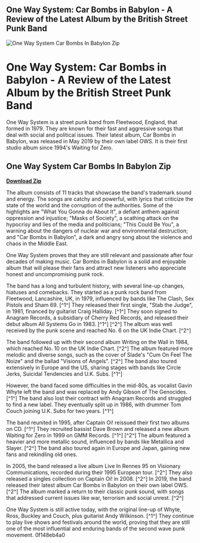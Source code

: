 ## One Way System: Car Bombs in Babylon - A Review of the Latest Album by the British Street Punk Band

 
![One Way System Car Bombs In Babylon Zip](https://static1.squarespace.com/static/5462281ae4b00403fddc66ff/t/63938bd38bc8da137e035046/1670613971857/The+Movement+M+only.png?format=1500w)

 
# One Way System: Car Bombs in Babylon - A Review of the Latest Album by the British Street Punk Band
 
One Way System is a street punk band from Fleetwood, England, that formed in 1979. They are known for their fast and aggressive songs that deal with social and political issues. Their latest album, Car Bombs in Babylon, was released in May 2019 by their own label OWS. It is their first studio album since 1994's Waiting for Zero.
 
## One Way System Car Bombs In Babylon Zip


[**Download Zip**](https://www.google.com/url?q=https%3A%2F%2Furllio.com%2F2tKiS5&sa=D&sntz=1&usg=AOvVaw3vQoIm6WKmcWu1yll28ObO)

 
The album consists of 11 tracks that showcase the band's trademark sound and energy. The songs are catchy and powerful, with lyrics that criticize the state of the world and the corruption of the authorities. Some of the highlights are "What You Gonna do About It", a defiant anthem against oppression and injustice; "Masks of Society", a scathing attack on the hypocrisy and lies of the media and politicians; "This Could Be You", a warning about the dangers of nuclear war and environmental destruction; and "Car Bombs in Babylon", a dark and angry song about the violence and chaos in the Middle East.
 
One Way System proves that they are still relevant and passionate after four decades of making music. Car Bombs in Babylon is a solid and enjoyable album that will please their fans and attract new listeners who appreciate honest and uncompromising punk rock.

The band has a long and turbulent history, with several line-up changes, hiatuses and comebacks. They started as a punk rock band from Fleetwood, Lancashire, UK, in 1979, influenced by bands like The Clash, Sex Pistols and Sham 69. [^1^] They released their first single, "Stab the Judge", in 1981, financed by guitarist Craig Halliday. [^1^] They soon signed to Anagram Records, a subsidiary of Cherry Red Records, and released their debut album All Systems Go in 1983. [^1^] [^2^] The album was well received by the punk scene and reached No. 6 on the UK Indie Chart. [^2^]
 
The band followed up with their second album Writing on the Wall in 1984, which reached No. 10 on the UK Indie Chart. [^2^] The album featured more melodic and diverse songs, such as the cover of Slade's "Cum On Feel The Noize" and the ballad "Visions of Angels". [^2^] The band also toured extensively in Europe and the US, sharing stages with bands like Circle Jerks, Suicidal Tendencies and U.K. Subs. [^1^]
 
However, the band faced some difficulties in the mid-80s, as vocalist Gavin Whyte left the band and was replaced by Andy Gibson of The Genocides. [^1^] The band also lost their contract with Anagram Records and struggled to find a new label. They eventually split up in 1986, with drummer Tom Couch joining U.K. Subs for two years. [^1^]
 
The band reunited in 1995, after Captain Oi! reissued their first two albums on CD. [^1^] They recruited bassist Dave Brown and released a new album Waiting for Zero in 1999 on GMM Records. [^1^] [^2^] The album featured a heavier and more metallic sound, influenced by bands like Metallica and Slayer. [^2^] The band also toured again in Europe and Japan, gaining new fans and rekindling old ones.
 
In 2005, the band released a live album Live In Rennes 95 on Visionary Communications, recorded during their 1995 European tour. [^2^] They also released a singles collection on Captain Oi! in 2008. [^2^] In 2019, the band released their latest album Car Bombs in Babylon on their own label OWS. [^2^] The album marked a return to their classic punk sound, with songs that addressed current issues like war, terrorism and social unrest. [^2^]
 
One Way System is still active today, with the original line-up of Whyte, Ross, Buckley and Couch, plus guitarist Andy Wilkinson. [^1^] They continue to play live shows and festivals around the world, proving that they are still one of the most influential and enduring bands of the second wave punk movement.
 0f148eb4a0
